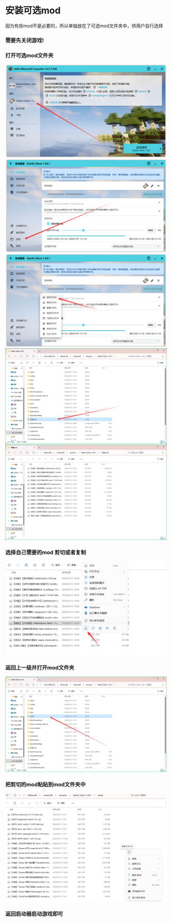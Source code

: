 # 安装可选mod

因为有些mod不是必要的，所以单独放在了可选mod文件夹中，供用户自行选择

### 需要先关闭游戏!

### 打开可选mod文件夹
![](./img/10.png)
![](./img/11.png)
![](./img/12.png)
![](./img/13.png)
![](./img/14.png)

### 选择自己需要的mod 剪切或者复制
![](./img/15.png)

### 返回上一级并打开mod文件夹
![](./img/16.png)

### 把剪切的mod粘贴到mod文件夹中
![](./img/17.png)

### 返回启动器启动游戏即可